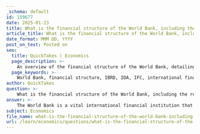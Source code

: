 ```yaml
---
_schema: default
id: 159677
date: 2025-01-23
title: What is the financial structure of the World Bank, including the roles of the IBRD, IDA, and IFC?
article_title: What is the financial structure of the World Bank, including the roles of the IBRD, IDA, and IFC?
date_format: MMM DD, YYYY
post_on_text: Posted on
seo:
  title: QuickTakes | Economics
  page_description: >-
    An overview of the financial structure of the World Bank, detailing the roles and functions of the IBRD, IDA, and IFC in reducing poverty and promoting economic development.
  page_keywords: >-
    World Bank, financial structure, IBRD, IDA, IFC, international finance, economic development, poverty reduction, loans, grants, private investment, developing countries
author: QuickTakes
question: >-
    What is the financial structure of the World Bank, including the roles of the IBRD, IDA, and IFC?
answer: >-
    The World Bank is a vital international financial institution that aims to reduce poverty and promote economic development through various financial mechanisms. It comprises several entities, each with distinct roles and functions. The three primary components of the World Bank are the International Bank for Reconstruction and Development (IBRD), the International Development Association (IDA), and the International Finance Corporation (IFC). Here’s a detailed overview of their financial structures and roles:\n\n### 1. International Bank for Reconstruction and Development (IBRD)\n- **Purpose**: The IBRD primarily provides loans to creditworthy low- and middle-income countries. It focuses on projects that can improve economic prospects and quality of life.\n- **Financial Structure**: \n  - For the fiscal year ended June 30, 2020, the IBRD recorded net interest revenues of $2,414 million and allocable income of $1,381 million.\n  - The IBRD's equity-to-loans ratio was 22.8%, indicating a strong capital base relative to its lending activities.\n  - It offers loans at market-based interest rates, which are typically lower than those available in the private market.\n\n### 2. International Development Association (IDA)\n- **Purpose**: The IDA targets the poorest countries, providing interest-free loans (credits) and grants to support development projects aimed at reducing poverty and improving welfare.\n- **Financial Structure**: \n  - For the fiscal year ended June 30, 2020, the IDA issued $22,423.69 million in interest-free loans or credits.\n  - The IDA recorded an adjusted net income of $724 million and had a deployable strategic capital (DSC) ratio of 35.8%, which reflects the available capital divided by the capital needed to support its portfolio.\n  - The IDA's funding comes from contributions from member countries and the IBRD's income.\n\n### 3. International Finance Corporation (IFC)\n- **Purpose**: The IFC focuses on the private sector, providing funds and guidance to stimulate private investment in developing countries. Its goal is to help these nations maintain a growth trajectory through private sector development.\n- **Financial Structure**: \n  - For the fiscal year ended June 30, 2020, the IFC recorded a net income loss of $1,672 million and a total comprehensive income loss of $2,424 million, indicating challenges in its investment portfolio during that period.\n  - The DSC ratio for the IFC was 18%, which is lower than that of the IBRD and IDA, reflecting its riskier investment profile.\n  - The IFC finances projects through loans, equity investments, and guarantees, often working with local financial institutions to enhance access to capital.\n\n### Conclusion\nThe World Bank, through its various arms, plays a crucial role in global economic governance by providing financial resources, technical assistance, and policy advice to developing countries. The IBRD, IDA, and IFC each contribute uniquely to the overarching goal of poverty reduction and economic development, with the IBRD focusing on middle-income countries, the IDA on the poorest nations, and the IFC on private sector growth. Together, they form a comprehensive financial structure aimed at fostering sustainable development worldwide.
subject: Economics
file_name: what-is-the-financial-structure-of-the-world-bank-including-the-roles-of-the-ibrd-ida-and-ifc.md
url: /learn/economics/questions/what-is-the-financial-structure-of-the-world-bank-including-the-roles-of-the-ibrd-ida-and-ifc
---
```


&nbsp;